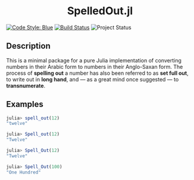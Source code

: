 <h1 align="center">
    SpelledOut.jl
</h1>

[![Code Style: Blue][code-style-img]][code-style-url] [![Build Status](https://travis-ci.com/jakewilliami/SpelledOut.jl.svg?branch=master)](https://travis-ci.com/jakewilliami/SpelledOut.jl) ![Project Status](https://img.shields.io/badge/status-maturing-green)


## Description
This is a minimal package for a pure Julia implementation of converting numbers in their Arabic form to numbers in their Anglo-Saxan form.  The process of **spelling out** a number has also been referred to as **set full out**, to write out in **long hand**, and &mdash; as a great mind once suggested &mdash; to **transnumerate**.

## Examples

```julia
julia> spell_out(12)
"twelve"

julia> Spell_out(12)
"Twelve"

julia> Spell_Out(12)
"Twelve"

julia> Spell_Out(100)
"One Hundred"
```

[code-style-img]: https://img.shields.io/badge/code%20style-blue-4495d1.svg
[code-style-url]: https://github.com/invenia/BlueStyle